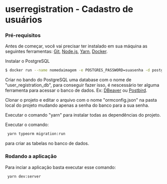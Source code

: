 # userregistration - Cadastro de usuários

### Pré-requisitos

Antes de começar, você vai precisar ter instalado em sua máquina as seguintes ferramentas:
[Git](https://git-scm.com), [Node.js](https://nodejs.org/en/), [Yarn](https://classic.yarnpkg.com/en/docs/install#debian-stable), [Docker](https://docs.docker.com/engine/install/). 

Instalar o PostgreSQL
```bash
$ docker run --name nomedaimagem -e POSTGRES_PASSWORD=suasenha -d postgres
```
Criar no bando do PostgreSQL uma database com o nome de "user_registration_db", para conseguir fazer isso, é nescessário ter alguma ferramenta para acessar o banco de dados. Ex: [DBeaver](https://dbeaver.io/) ou [Postbird](https://www.electronjs.org/apps/postbird).

Clonar o projeto e editar o arquivo com o nome "ormconfig.json" na pasta local do projeto mudando apenas a senha do banco para a sua senha.

Executar o comando "yarn" para instalar todas as dependências do projeto.

Executar o comando:
```bash
 yarn typeorm migration:run
```
para criar as tabelas no banco de dados.

### Rodando a aplicação
Para inciar a aplicação basta executar esse comando:
```bash
 yarn dev:server
```
